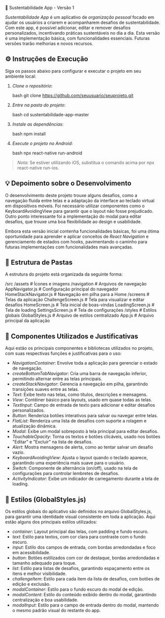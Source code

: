 🌿 Sustentabilidade App - Versão 1

*Sustentabilidade App* é um aplicativo de *organização pessoal* focado em ajudar os usuários a criarem e acompanharem desafios de sustentabilidade. Com este app, é possível adicionar, editar e remover desafios personalizados, incentivando práticas sustentáveis no dia a dia. Esta versão é uma implementação básica, com funcionalidades essenciais. Futuras versões trarão melhorias e novos recursos.

## ⚙️ Instruções de Execução

Siga os passos abaixo para configurar e executar o projeto em seu ambiente local:

1. *Clone o repositório*:

   bash
   git clone https://github.com/seuusuario/seuprojeto.git
   

2. *Entre na pasta do projeto*:

   bash
   cd sustentabilidade-app-master
   

3. *Instale as dependências*:

   bash
   npm install
   

4. *Execute o projeto no Android*:

   bash
   npx react-native run-android
   

> *Nota*: Se estiver utilizando iOS, substitua o comando acima por npx react-native run-ios.

## 💡 Depoimento sobre o Desenvolvimento

O desenvolvimento deste projeto trouxe alguns desafios, como a navegação fluida entre telas e a adaptação da interface ao teclado virtual em dispositivos móveis. Foi necessário utilizar componentes como o KeyboardAvoidingView para garantir que o layout não fosse prejudicado. Outro ponto interessante foi a implementação do modal para editar desafios, que trouxe uma boa flexibilidade ao design e usabilidade.

Embora esta versão inicial contenha funcionalidades básicas, foi uma ótima oportunidade para aprender e aplicar conceitos de *React Navigation* e gerenciamento de estados com hooks, pavimentando o caminho para futuras implementações com funcionalidades mais avançadas.

## 📂 Estrutura de Pastas

A estrutura do projeto está organizada da seguinte forma:


/src
  /assets               # Ícones e imagens
  /navigation           # Arquivos de navegação
    AppNavigator.js     # Configuração principal do navegador
    HomeStackNavigator.js # Navegação em pilha para a Home
  /screens              # Telas da aplicação
    ChallengeScreen.js  # Tela para visualizar e editar desafios
    HomeScreen.js       # Tela inicial de boas-vindas
    LoadingScreen.js    # Tela de loading
    SettingsScreen.js   # Tela de configurações
  /styles               # Estilos globais
    GlobalStyles.js     # Arquivo de estilos centralizado
App.js                  # Arquivo principal da aplicação


## 🔧 Componentes Utilizados e Justificativas

Aqui estão os principais componentes e bibliotecas utilizados no projeto, com suas respectivas funções e justificativas para o uso:

- *NavigationContainer*: Envolve toda a aplicação para gerenciar o estado de navegação.
- *createBottomTabNavigator*: Cria uma barra de navegação inferior, permitindo alternar entre as telas principais.
- *createStackNavigator*: Gerencia a navegação em pilha, garantindo transições suaves entre as telas.
- *Text*: Exibe texto nas telas, como títulos, descrições e mensagens.
- *View*: Contêiner básico para layouts, usado em quase todas as telas.
- *TextInput*: Campo de entrada de texto para adicionar e editar desafios personalizados.
- *Button*: Renderiza botões interativos para salvar ou navegar entre telas.
- *FlatList*: Renderiza uma lista de desafios com suporte a rolagem e atualização dinâmica.
- *Modal*: Exibe um modal sobreposto à tela principal para editar desafios.
- *TouchableOpacity*: Torna os textos e botões clicáveis, usado nos botões "Editar" e "Excluir" na lista de desafios.
- *Alert*: Mostra mensagens de alerta, como ao tentar salvar um desafio vazio.
- *KeyboardAvoidingView*: Ajusta o layout quando o teclado aparece, garantindo uma experiência mais suave para o usuário.
- *Switch*: Componente de alternância (on/off), usado na tela de configurações para controlar lembretes de desafios.
- *ActivityIndicator*: Exibe um indicador de carregamento durante a tela de loading.

## 🎨 Estilos (GlobalStyles.js)

Os estilos globais do aplicativo são definidos no arquivo GlobalStyles.js, para garantir uma identidade visual consistente em toda a aplicação. Aqui estão alguns dos principais estilos utilizados:

- *container*: Layout principal das telas, com padding e fundo escuro.
- *text*: Estilo para textos, com cor clara para contraste com o fundo escuro.
- *input*: Estilo dos campos de entrada, com bordas arredondadas e foco em acessibilidade.
- *button*: Botões estilizados com cor de destaque, bordas arredondadas e tamanho adequado para toque.
- *list*: Estilo para listas de desafios, garantindo espaçamento entre os itens e melhor visibilidade.
- *challengeItem*: Estilo para cada item da lista de desafios, com botões de edição e exclusão.
- *modalContainer*: Estilo para o fundo escuro do modal de edição.
- *modalContent*: Estilo do conteúdo exibido dentro do modal, garantindo centralização e boa usabilidade.
- *modalInput*: Estilo para o campo de entrada dentro do modal, mantendo o mesmo padrão visual do restante do app.

